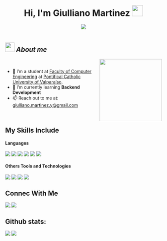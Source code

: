 <h1 align="center">Hi, I'm Giulliano Martinez <img src="https://media.giphy.com/media/hvRJCLFzcasrR4ia7z/giphy.gif" width="35"></h1>
<p align="center">
  <a href="https://github.com/DenverCoder1/readme-typing-svg"><img src="https://readme-typing-svg.herokuapp.com?font=Time+New+Roman&color=%23C8BE25&size=25&center=true&vCenter=true&width=600&height=100&lines=;Computer+Engineering+Student;Always+learning+new+things"></a>
</p>

<p align="left"> <a href="https://twitter.com/" target="blank"><img src="https://img.shields.io/twitter/follow/?logo=twitter&style=for-the-badge" alt="" /></a> </p>

## <img src="https://media.giphy.com/media/ObNTw8Uzwy6KQ/giphy.gif" width="30px">&nbsp;***About me***

<img align='right' src='https://user-images.githubusercontent.com/5713670/87202985-820dcb80-c2b6-11ea-9f56-7ec461c497c3.gif' width='200"'>

<br>

- :school: I’m a student at [Faculty of Computer Engineering](https://www.inf.ucv.cl/) at [Pontifical Catholic University of Valparaíso](http://pucv.cl).
- 🌱 I’m currently learning **Backend Development**
- 📫 Reach out to me at: <a href="giulliano.martinez.y@gmail.com">giulliano.martinez.y@gmail.com</a>

<br>


## My Skills Include

<h4> Languages </h4>
<span> 
  <img src="https://img.shields.io/badge/HTML5-E34F26?style=for-the-badge&logo=html5&logoColor=white">
  <img src="https://img.shields.io/badge/CSS3-1572B6?style=for-the-badge&logo=css3&logoColor=white">
  <img src="https://img.shields.io/badge/JavaScript-F7DF1E?style=for-the-badge&logo=javascript&logoColor=black">
  <img src="https://img.shields.io/badge/java-%23ED8B00.svg?style=for-the-badge&logo=openjdk&logoColor=white">	
  <img src="https://img.shields.io/badge/python-3670A0?style=for-the-badge&logo=python&logoColor=ffdd54">
  <img src="https://img.shields.io/badge/C-00599C?style=for-the-badge&logo=c&logoColor=white">
  
</span>

<h4> Others Tools and Technologies </h4>
<span>
	<img src="https://img.shields.io/badge/spring-%236DB33F.svg?style=for-the-badge&logo=spring&logoColor=white">
	<img src="https://img.shields.io/badge/Visual%20Studio%20Code-0078d7.svg?style=for-the-badge&logo=visual-studio-code&logoColor=white">
	<img src="https://img.shields.io/badge/git-%23F05033.svg?style=for-the-badge&logo=git&logoColor=white">
	<img src="https://img.shields.io/badge/Notion-%23000000.svg?style=for-the-badge&logo=notion&logoColor=white">
</span>

<br>

## Connec With Me

<a href="https://www.linkedin.com/in/giulliano-martinez-yanez/" >
	<img src="https://img.shields.io/badge/linkedin-%230077B5.svg?style=for-the-badge&logo=linkedin&logoColor=white">
</a>
<a href="https://discord.com/users/538841451040210954" >
	<img src="https://img.shields.io/badge/Discord-%235865F2.svg?style=for-the-badge&logo=discord&logoColor=white">
</a>
  
<h2>Github stats:</h2> 

[![](https://github-readme-stats.vercel.app/api?username=giullianomartinez&show_icons=true&theme=tokyonight&hide_border=true&locale=en)](https://github.com/giullianomartinez)
[![](https://github-readme-streak-stats.herokuapp.com/?user=giullianomartinez&theme=material-palenight)](https://github.com/giullianomartinez)
</div>

